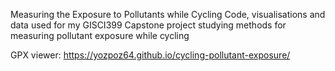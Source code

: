 Measuring the Exposure to Pollutants while Cycling
Code, visualisations and data used for my GISCI399 Capstone project studying methods for measuring pollutant exposure while cycling

GPX viewer: https://yozpoz64.github.io/cycling-pollutant-exposure/
